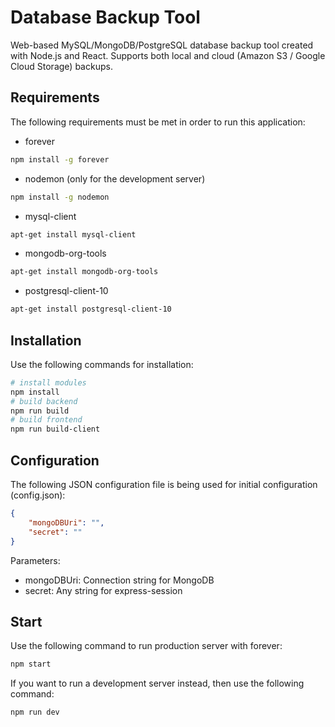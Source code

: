 # Database Backup Tool
Web-based MySQL/MongoDB/PostgreSQL database backup tool created with Node.js and React. Supports both local and cloud (Amazon S3 / Google Cloud Storage) backups.
## Requirements
The following requirements must be met in order to run this application:
- forever
``` bash
npm install -g forever
```
- nodemon (only for the development server)
``` bash
npm install -g nodemon
```
- mysql-client
``` bash
apt-get install mysql-client
```
- mongodb-org-tools
``` bash
apt-get install mongodb-org-tools
```
- postgresql-client-10
``` bash
apt-get install postgresql-client-10
```
## Installation
Use the following commands for installation:
``` bash
# install modules
npm install
# build backend
npm run build
# build frontend
npm run build-client
```
## Configuration
The following JSON configuration file is being used for initial configuration (config.json):
``` json
{
    "mongoDBUri": "",
    "secret": ""
}
```
Parameters:
- mongoDBUri: Connection string for MongoDB
- secret: Any string for express-session
## Start
Use the following command to run production server with forever:
``` bash
npm start
```
If you want to run a development server instead, then use the following command:
``` bash
npm run dev
```
